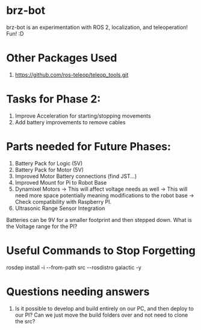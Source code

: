 # brz-bot
brz-bot is an experimentation with ROS 2, localization, and teleoperation! Fun! :D

# Other Packages Used
1. https://github.com/ros-teleop/teleop_tools.git

# Tasks for Phase 2:
1. Improve Acceleration for starting/stopping movements
2. Add battery improvements to remove cables

# Parts needed for Future Phases:
1. Battery Pack for Logic (5V)
2. Battery Pack for Motor (5V)
3. Improved Motor Battery connections (find JST...)
4. Improved Mount for Pi to Robot Base
5. Dynamixel Motors
    -> This will affect voltage needs as well
    -> This will need more space potentially meaning modifications to the robot base
    -> Check compatibility with Raspberry PI.
6. Ultrasonic Range Sensor Integration

Batteries can be 9V for a smaller footprint and then stepped down. What is the Voltage range for the PI?

# Useful Commands to Stop Forgetting
rosdep install -i --from-path src --rosdistro galactic -y

# Questions needing answers
1. Is it possible to develop and build entirely on our PC, and then deploy to our PI? Can we just move the build folders over and not need to clone the src?